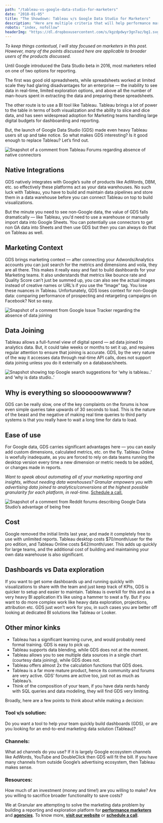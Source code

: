 ```yaml
---
path: "/tableau-vs-google-data-studio-for-marketers"
date: "2018-01-05"
title: "The Showdown: Tableau v/s Google Data Studio for Marketers"
description: "Here are multiple criteria that will help performance marketers compare the market leaders in visualization and dashboards - Tableau and Google Data Studio."
robots: "index, nofollow"
headerImg: "https://dl.dropboxusercontent.com/s/kgzdpdwyr3gn7az/bg1.svg?dl=1"
---
```


_To keep things contextual, I will stay focused on marketers in this post.
However, many of the points discussed here are applicable to broader users of
the products discussed._

Until Google introduced the Data Studio beta in 2016, most marketers relied on
one of two options for reporting.

The first was good old spreadsheets, while spreadsheets worked at limited scale
they had glaring disadvantages for an enterprise — the inability to see data in
real-time, limited exploration options, and above all the number of man-hours
spent in extracting the data and preparing these spreadsheets.

The other route is to use a BI tool like Tableau. Tableau brings a lot of power
to the table in terms of both visualization and the ability to slice and dice
data, and has seen widespread adoption for Marketing teams handling large
digital budgets for dashboarding and reporting.

But, the launch of Google Data Studio (GDS) made even heavy Tableau users sit up
and take notice. So what makes GDS interesting? Is it good enough to replace
Tableau? Let’s find out.

![Snapshot of a comment from Tableau Forums regarding absence of native connectors
](https://cdn-images-1.medium.com/max/1000/0*bkdacKHoWfpbMbgE. "Tableau is weak on marketing connectors
")

## Native Integrations

GDS natively integrates with Google’s suite of products like AdWords, DBM, etc.
so effectively these platforms act as your data warehouses. No such luck with
Tableau, you have to build and maintain data pipelines and store them in a data
warehouse before you can connect Tableau on top to build visualizations.

But the minute you need to see non-Google data, the value of GDS falls
dramatically — like Tableau, you’d need to use a warehouse or manually import
data into Google Sheets. You can potentially use connectors to get non GA data
into Sheets and then use GDS but then you can always do that on Tableau as well.

## Marketing Context

GDS brings marketing context — after connecting your Adwords/Analytics accounts
you can just search for the metrics and dimensions and voila, they are all
there. This makes it really easy and fast to build dashboards for your Marketing
teams. It also understands that metrics like bounce rate and Quality Score can’t
just be summed up, you can also see the actual images instead of creative names
or URL’s if you use the “Image” tag. You lose these nuances in Tableau.
Unfortunately, GDS loses context for non-Google data: comparing performance of
prospecting and retargeting campaigns on Facebook? Not so easy.

![Snapshot of a comment from Google Issue Tracker regarding the absence of data joining](https://cdn-images-1.medium.com/max/1000/0*jUf3TYWvuWSPpHr2. "Google Data Studio doesn’t support data joining")

## Data Joining

Tableau allows a full-funnel view of digital spend — ad data joined to analytics
data. But, it could take weeks or months to set it up, and requires regular
attention to ensure that joining is accurate. GDS, by the very nature of the way
it accesses data through real-time API calls, does not support data joining
unless you do it externally on a database/sheets.

![Snapshot showing top Google search suggestions for ‘why is tableau..’ and ‘why is data studio..’](https://cdn-images-1.medium.com/max/1000/0*WTzLiSnHDTjAaEnD. "Both Tableau and Google Data Studio are slow")

## Why is everything so sloooooowwwww?

GDS can be really slow, one of the key complaints on the forums is how even
simple queries take upwards of 30 seconds to load. This is the nature of the
beast and the negative of making real time queries to third party systems is
that you really have to wait a long time for data to load.

## Ease of use

For Google data, GDS carries significant advantages here — you can easily add
custom dimensions, calculated metrics, etc. on the fly. Tableau Online is
woefully inadequate, as you are forced to rely on data teams running the desktop
version every time a new dimension or metric needs to be added, or changes made
in reports.

_Want to speak about automating all of your marketing reporting and insights,
without needing data warehouses? Granular empowers you with advertising data
joined to analytics/conversions at the highest possible granularity for each
platform, in real-time._ [Schedule a
call.](http://app.hubspot.com/meetings/sumangal-vinjamuri)

![Snapshot of a comment from Reddit forums describing Google Data Studio’s advantage of being free](https://cdn-images-1.medium.com/max/1000/0*WZpUBdi1HmaJ8q7b. "Being free might just be Google Data Studio’s trump card")

## Cost

Google removed the initial limits last year, and made it completely free to use
with unlimited reports. Tableau desktop costs $70/month/user for the pro
edition, and Tableau Online costs $42/month/user. This adds up quickly for large
teams, and the additional cost of building and maintaining your own data
warehouse is also significant.

## Dashboards vs Data exploration

If you want to get some dashboards up and running quickly with visualizations to
share with the team and just keep track of KPIs, GDS is quicker to setup and
easier to maintain. Tableau is overkill for this and as a very heavy BI
application it’s like using a hammer to swat a fly. But if you want to do more
complex work like heavy data exploration, projections, attribution etc. GDS just
won’t work for you, in such cases you are better off looking at dedicated BI
solutions like Tableau or Looker.

## Other minor kinks

* Tableau has a significant learning curve, and would probably need formal
  training. GDS is easy to pick up.
* Tableau supports data blending, while GDS does not at the moment.
* Tableau allows you to see multiple data sources in a single chart (courtesy data
  joining), while GDS does not.
* Tableau offers almost 2x the calculation functions that GDS does.
* Tableau is a far more mature product, hence its community and forums are very
  active. GDS’ forums are active too, just not as much as Tableau’s.
* Think of the composition of your team, if you have data nerds handy with SQL
  queries and data modeling, they will find GDS very limiting.

Broadly, here are a few points to think about while making a decision:

### Tool v/s solution:

Do you want a tool to help your team quickly build
dashboards (GDS), or are you looking for an end-to-end marketing data solution
(Tableau)?

### Channels:

What ad channels do you use? If it is largely Google ecosystem
channels like AdWords, YouTube and DoubleClick then GDS will fit the bill. If
you have many channels from outside Google’s advertising ecosystem, then Tableau
makes sense.

### Resources:

How much of an investment (money and time!) are you willing to
make? Are you willing to sacrifice broader functionality to save costs?

We at Granular are attempting to solve the marketing data problem by building
a reporting and exploration platform for **[performance
marketers](http://granularhq.com/marketers.html)** and
**[agencies](http://granularhq.com/agencies.html)**. To know more, **[visit our
website](http://www.granularhq.com/)** or **[schedule a
call](https://app.hubspot.com/meetings/sumangal-vinjamuri)**.
